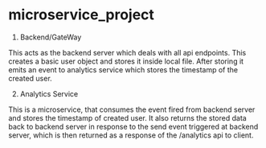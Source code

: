 # microservice_project

1. Backend/GateWay

  This acts as the backend server which deals with all api endpoints. This creates a basic user object and stores it inside local file. After storing it emits an event to analytics service which stores the timestamp of the created user.

2. Analytics Service

  This is a microservice, that consumes the event fired from backend server and stores the timestamp of created user. It also returns the stored data back to backend server in response to the send event triggered at backend server, which is then returned as a response of the /analytics api to client.
